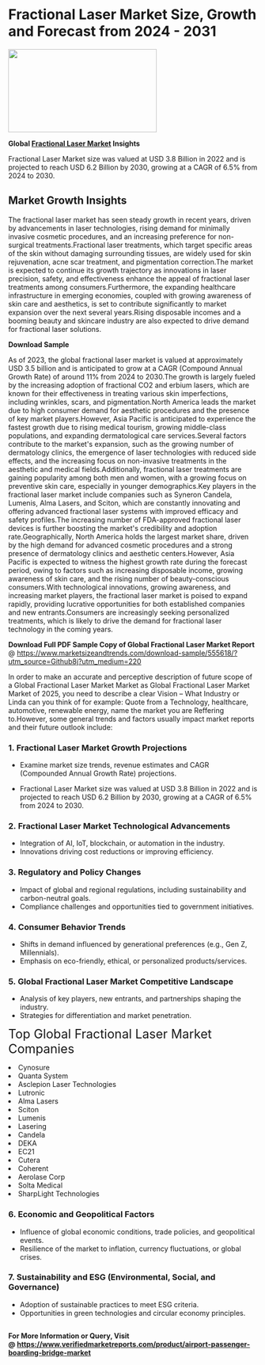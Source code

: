 <H1>Fractional Laser Market Size, Growth and Forecast from 2024 - 2031</H1><img class="aligncenter size-medium wp-image-584254" src="https://thirdeyenews.in/wp-content/uploads/2024/09/Global-Market-Research-300x168.jpeg" alt="" width="300" height="168" /><p><strong>Global&nbsp;<a href="https://www.marketsizeandtrends.com/download-sample/555618/?utm_source=Github8j?utm_medium=220">Fractional Laser Market</a> Insights</strong></p><p>Fractional Laser Market size was valued at USD 3.8 Billion in 2022 and is projected to reach USD 6.2 Billion by 2030, growing at a CAGR of 6.5% from 2024 to 2030.</p><p><h2>Market Growth Insights</h2> <p>The fractional laser market has seen steady growth in recent years, driven by advancements in laser technologies, rising demand for minimally invasive cosmetic procedures, and an increasing preference for non-surgical treatments.Fractional laser treatments, which target specific areas of the skin without damaging surrounding tissues, are widely used for skin rejuvenation, acne scar treatment, and pigmentation correction.The market is expected to continue its growth trajectory as innovations in laser precision, safety, and effectiveness enhance the appeal of fractional laser treatments among consumers.Furthermore, the expanding healthcare infrastructure in emerging economies, coupled with growing awareness of skin care and aesthetics, is set to contribute significantly to market expansion over the next several years.Rising disposable incomes and a booming beauty and skincare industry are also expected to drive demand for fractional laser solutions.</p> <p><strong>Download Sample</strong></p> <p>As of 2023, the global fractional laser market is valued at approximately USD 3.5 billion and is anticipated to grow at a CAGR (Compound Annual Growth Rate) of around 11% from 2024 to 2030.The growth is largely fueled by the increasing adoption of fractional CO2 and erbium lasers, which are known for their effectiveness in treating various skin imperfections, including wrinkles, scars, and pigmentation.North America leads the market due to high consumer demand for aesthetic procedures and the presence of key market players.However, Asia Pacific is anticipated to experience the fastest growth due to rising medical tourism, growing middle-class populations, and expanding dermatological care services.Several factors contribute to the market's expansion, such as the growing number of dermatology clinics, the emergence of laser technologies with reduced side effects, and the increasing focus on non-invasive treatments in the aesthetic and medical fields.Additionally, fractional laser treatments are gaining popularity among both men and women, with a growing focus on preventive skin care, especially in younger demographics.Key players in the fractional laser market include companies such as Syneron Candela, Lumenis, Alma Lasers, and Sciton, which are constantly innovating and offering advanced fractional laser systems with improved efficacy and safety profiles.The increasing number of FDA-approved fractional laser devices is further boosting the market's credibility and adoption rate.Geographically, North America holds the largest market share, driven by the high demand for advanced cosmetic procedures and a strong presence of dermatology clinics and aesthetic centers.However, Asia Pacific is expected to witness the highest growth rate during the forecast period, owing to factors such as increasing disposable income, growing awareness of skin care, and the rising number of beauty-conscious consumers.With technological innovations, growing awareness, and increasing market players, the fractional laser market is poised to expand rapidly, providing lucrative opportunities for both established companies and new entrants.Consumers are increasingly seeking personalized treatments, which is likely to drive the demand for fractional laser technology in the coming years.</p> <p><span class=""><strong>Download Full PDF Sample Copy of Global Fractional Laser Market Report</strong> @ <a href="https://www.marketsizeandtrends.com/download-sample/555618/?utm_source=Github8j?utm_medium=220" target="_blank">https://www.marketsizeandtrends.com/download-sample/555618/?utm_source=Github8j?utm_medium=220</a></span></p><p>In order to make an accurate and perceptive description of future scope of a Global&nbsp;Fractional Laser Market Market as Global&nbsp;Fractional Laser Market Market of 2025, you need to describe a clear Vision &ndash; What Industry or Linda can you think of for example: Quote from a Technology, healthcare, automotive, renewable energy, name the market you are Reffering to.However, some general trends and factors usually impact market reports and their future outlook include:</p><h3>1.&nbsp;<strong>Fractional Laser Market Growth Projections</strong></h3><ul><li>Examine market size trends, revenue estimates and CAGR (Compounded Annual Growth Rate) projections.</li><li><p>Fractional Laser Market size was valued at USD 3.8 Billion in 2022 and is projected to reach USD 6.2 Billion by 2030, growing at a CAGR of 6.5% from 2024 to 2030.</p></li></ul><h3>2.&nbsp;<strong>Fractional Laser Market Technological Advancements</strong></h3><ul><li>Integration of AI, IoT, blockchain, or automation in the industry.</li><li>Innovations driving cost reductions or improving efficiency.</li></ul><h3>3.&nbsp;<strong>Regulatory and Policy Changes</strong></h3><ul><li>Impact of global and regional regulations, including sustainability and carbon-neutral goals.</li><li>Compliance challenges and opportunities tied to government initiatives.</li></ul><h3>4.&nbsp;<strong>Consumer Behavior Trends</strong></h3><ul><li>Shifts in demand influenced by generational preferences (e.g., Gen Z, Millennials).</li><li>Emphasis on eco-friendly, ethical, or personalized products/services.</li></ul><h3>5.&nbsp;<strong>Global Fractional Laser Market Competitive Landscape</strong></h3><ul><li>Analysis of key players, new entrants, and partnerships shaping the industry.</li><li>Strategies for differentiation and market penetration.</li></ul><p data-pm-slice="1 1 []"><span style="color: inherit; font-family: inherit; font-size: 25px;">Top Global Fractional Laser Market Companies</span></p><div class="" data-test-id=""><p><li>Cynosure</li><li> Quanta System</li><li> Asclepion Laser Technologies</li><li> Lutronic</li><li> Alma Lasers</li><li> Sciton</li><li> Lumenis</li><li> Lasering</li><li> Candela</li><li> DEKA</li><li> EC21</li><li> Cutera</li><li> Coherent</li><li> Aerolase Corp</li><li> Solta Medical</li><li> SharpLight Technologies</li></p></div><h3>6.&nbsp;<strong>Economic and Geopolitical Factors</strong></h3><ul><li>Influence of global economic conditions, trade policies, and geopolitical events.</li><li>Resilience of the market to inflation, currency fluctuations, or global crises.</li></ul><h3>7.&nbsp;<strong>Sustainability and ESG (Environmental, Social, and Governance)</strong></h3><ul><li>Adoption of sustainable practices to meet ESG criteria.</li><li>Opportunities in green technologies and circular economy principles.</li></ul><h2><strong style="font-size: 14px;">For More Information or Query, Visit @&nbsp;</strong><a style="background-color: #ffffff; font-size: 14px;" href="https://www.marketsizeandtrends.com/report/fractional-laser-market/" target="_blank">https://www.verifiedmarketreports.com/product/airport-passenger-boarding-bridge-market</a></h2>